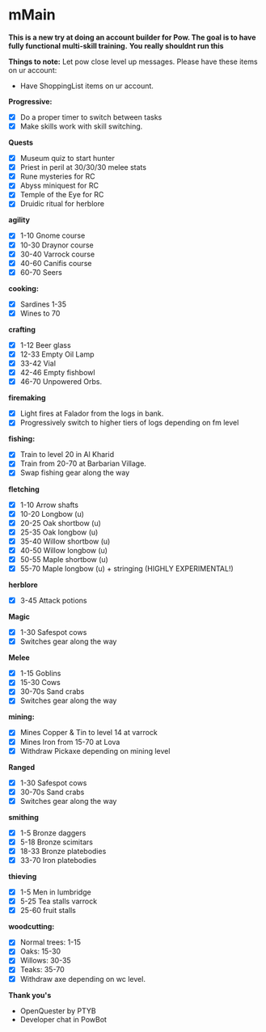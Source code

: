 # mMain
**This is a new try at doing an account builder for Pow. The goal is to have fully functional multi-skill training.**
**You really shouldnt run this**

**Things to note:**
Let pow close level up messages. Please have these items on ur account:
- Have ShoppingList items on ur account.

**Progressive:**
- [X] Do a proper timer to switch between tasks
- [X] Make skills work with skill switching.

**Quests**
- [X] Museum quiz to start hunter
- [X] Priest in peril at 30/30/30 melee stats
- [X] Rune mysteries for RC
- [X] Abyss miniquest for RC
- [X] Temple of the Eye for RC
- [X] Druidic ritual for herblore

**agility**
- [X] 1-10 Gnome course
- [X] 10-30 Draynor course
- [X] 30-40 Varrock course
- [X] 40-60 Canifis course
- [X] 60-70 Seers

**cooking:**
- [X] Sardines 1-35
- [X] Wines to 70

**crafting**
- [X] 1-12 Beer glass
- [X] 12-33 Empty Oil Lamp
- [X] 33-42 Vial
- [X] 42-46 Empty fishbowl
- [X] 46-70 Unpowered Orbs.

**firemaking**
- [X] Light fires at Falador from the logs in bank.
- [X] Progressively switch to higher tiers of logs depending on fm level

**fishing:**
- [X] Train to level 20 in Al Kharid
- [X] Train from 20-70 at Barbarian Village.
- [X] Swap fishing gear along the way

**fletching**
- [X] 1-10 Arrow shafts
- [X] 10-20 Longbow (u)
- [X] 20-25 Oak shortbow (u)
- [X] 25-35 Oak longbow (u)
- [X] 35-40 Willow shortbow (u)
- [X] 40-50 Willow longbow (u)
- [X] 50-55 Maple shortbow (u)
- [X] 55-70 Maple longbow (u) + stringing (HIGHLY EXPERIMENTAL!)

**herblore**
- [X] 3-45 Attack potions

**Magic**
- [X] 1-30 Safespot cows
- [X] Switches gear along the way

**Melee**
- [X] 1-15 Goblins
- [X] 15-30 Cows
- [X] 30-70s Sand crabs
- [X] Switches gear along the way

**mining:**
- [X] Mines Copper & Tin to level 14 at varrock
- [X] Mines Iron from 15-70 at Lova
- [X] Withdraw Pickaxe depending on mining level

**Ranged**
- [X] 1-30 Safespot cows
- [X] 30-70s Sand crabs
- [X] Switches gear along the way

**smithing**
- [X] 1-5 Bronze daggers
- [X] 5-18 Bronze scimitars
- [X] 18-33 Bronze platebodies
- [X] 33-70 Iron platebodies

**thieving**
- [X] 1-5 Men in lumbridge
- [X] 5-25 Tea stalls varrock
- [X] 25-60 fruit stalls

**woodcutting:**
- [X] Normal trees: 1-15
- [X] Oaks: 15-30
- [X] Willows: 30-35
- [X] Teaks: 35-70
- [X] Withdraw axe depending on wc level.

**Thank you's** 
- OpenQuester by PTYB
- Developer chat in PowBot